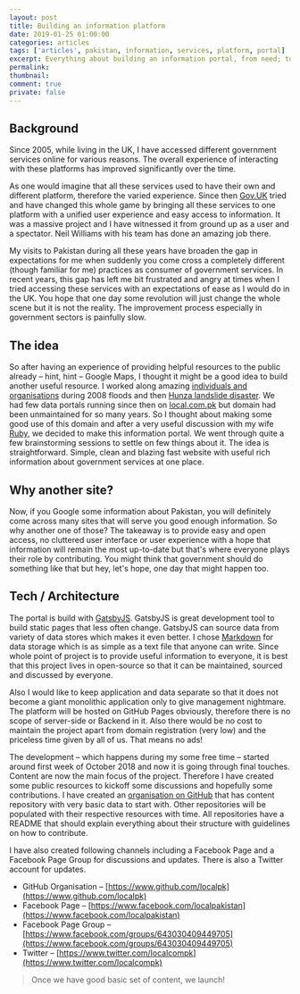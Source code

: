 ```yaml
---
layout: post
title: Building an information platform
date: 2019-01-25 01:00:00
categories: articles
tags: ['articles', pakistan, information, services, platform, portal]
excerpt: Everything about building an information portal, from need; to idea; to implementation.
permalink:
thumbnail:
comment: true
private: false
---
```


## Background

Since 2005, while living in the UK, I have accessed different government services online for various reasons. The overall experience of interacting with these platforms has improved significantly over the time.

As one would imagine that all these services used to have their own and different platform, therefore the varied experience. Since then [Gov.UK](https://www.gov.uk) tried and have changed this whole game by bringing all these services to one platform with a unified user experience and easy access to information. It was a massive project and I have witnessed it from ground up as a user and a spectator. Neil Williams with his team has done an amazing job there.

My visits to Pakistan during all these years have broaden the gap in expectations for me when suddenly you come cross a completely different (though familiar for me) practices as consumer of government services. In recent years, this gap has left me bit frustrated and angry at times when I tried accessing these services with an expectations of ease as I would do in the UK. You hope that one day some revolution will just change the whole scene but it is not the reality. The improvement process especially in government sectors is painfully slow.

## The idea

So after having an experience of providing helpful resources to the public already – hint, hint – Google Maps, I thought it might be a good idea to build another useful resource. I worked along amazing [individuals and organisations](https://maps.googleblog.com/2009/10/featured-map-makers-faraz-jabran.html) during 2008 floods and then [Hunza landslide disaster](https://maps.googleblog.com/2010/06/map-makers-respond-to-pakistan.html). We had few data portals running since then on [local.com.pk](http://www.local.com.pk) but domain had been unmaintained for so many years. So I thought about making some good use of this domain and after a very useful discussion with my wife [Ruby](https://www.hennabyruby.com), we decided to make this information portal. We went through quite a few brainstorming sessions to settle on few things about it. The idea is straightforward. Simple, clean and blazing fast website with useful rich information about government services at one place.

## Why another site?

Now, if you Google some information about Pakistan, you will definitely come across many sites that will serve you good enough information. So why another one of those? The takeaway is to provide easy and open access, no cluttered user interface or user experience with a hope that information will remain the most up-to-date but that's where everyone plays their role by contributing. You might think that government should do something like that but hey, let's hope, one day that might happen too.

## Tech / Architecture

The portal is build with [GatsbyJS](https://www.gatsbyjs.com). GatsbyJS is great development tool to build static pages that less often change. GatsbyJS can source data from variety of data stores which makes it even better. I chose [Markdown](https://guides.github.com/features/mastering-markdown/) for data storage which is as simple as a text file that anyone can write. Since whole point of project is to provide useful information to everyone, it is best that this project lives in open-source so that it can be maintained, sourced and discussed by everyone.

Also I would like to keep application and data separate so that it does not become a giant monolithic application only to give management nightmare. The platform will be hosted on GitHub Pages obviously, therefore there is no scope of server-side or Backend in it. Also there would be no cost to maintain the project apart from domain registration (very low) and the priceless time given by all of us. That means no ads!

The development – which happens during my some free time – started around first week of October 2018 and now it is going through final touches. Content are now the main focus of the project. Therefore I have created some public resources to kickoff some discussions and hopefully some contributions. I have created an [organisation on GitHub](https://www.github.com/localpk) that has content repository with very basic data to start with. Other repositories will be populated with their respective resources with time. All repositories have a README that should explain everything about their structure with guidelines on how to contribute.

I have also created following channels including a Facebook Page and a Facebook Page Group for discussions and updates. There is also a Twitter account for updates.

- GitHub Organisation – [https://www.github.com/localpk](https://www.github.com/localpk)
- Facebook Page – [https://www.facebook.com/localpakistan](https://www.facebook.com/localpakistan)
- Facebook Page Group – [https://www.facebook.com/groups/643030409449705](https://www.facebook.com/groups/643030409449705)
- Twitter – [https://www.twitter.com/localcompk](https://www.twitter.com/localcompk)

> Once we have good basic set of content, we launch!
